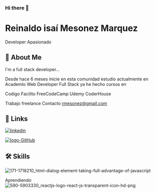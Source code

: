 ### Hi there 👋

# Reinaldo isaí Mesonez Marquez

Developer Apasionado 


## 🚀 About Me
I'm a full stack developer...

Desde hace 6 meses inicie en esta comunidad 
estudio actualmente en Academlo
Web Developer Full Stack
ya he hecho cursos en 

Codigo Facilito
FreeCodeCamp
Udemy
CoderHouse

Trabajo freelance
Contacto rmesonez@gmail.com

## 🔗 Links
[![linkedin](https://img.shields.io/badge/linkedin-0A66C2?style=for-the-badge&logo=linkedin&logoColor=white)](https://www.linkedin.com/in/reinaldomesonez)

[![logo-GitHub](https://user-images.githubusercontent.com/115722031/214195294-ca945755-1afb-4881-9f80-0a5501919256.png)](https://rmesonez.github.io/Portafolio-web/index.html)


## 🛠 Skills

![171-1718210_html-dialog-element-taking-full-advantage-of-javascript](https://user-images.githubusercontent.com/115722031/214195208-97cec81d-8461-479c-954d-3ca8b1836204.png)

Aprendiendo ![590-5903330_reactjs-logo-react-js-transparent-icon-hd-png](https://user-images.githubusercontent.com/115722031/214195416-87483e38-05c7-410c-a302-6bd4b28c20b4.png)



